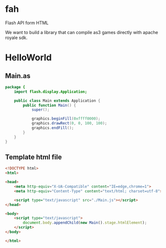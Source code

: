 # fah
Flash API form HTML

We want to build a library that can compile as3 games directly with apache royale sdk.

# HelloWorld  

## Main.as 
```ActionScript
package {
    import flash.display.Application;

    public class Main extends Application {
        public function Main() {
            super();

            graphics.beginFill(0xffff0000);
            graphics.drawRect(0, 0, 100, 100);
            graphics.endFill();
        }
    }
}
```

## Template html file 
```html
<!DOCTYPE html>
<html>

<head>
    <meta http-equiv="X-UA-Compatible" content="IE=edge,chrome=1">
    <meta http-equiv="Content-Type" content="text/html; charset=utf-8">

    <script type="text/javascript" src="./Main.js"></script>
</head>

<body>
    <script type="text/javascript">
        document.body.appendChild(new Main().stage.htmlElement);
    </script>
</body>

</html>
```
